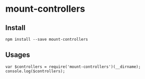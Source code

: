 # mount-controllers

 

## Install

    npm install --save mount-controllers

## Usages

```
var $controllers = require('mount-controllers')(__dirname);
console.log($controllers);
```